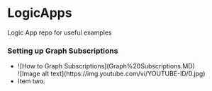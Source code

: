 # LogicApps
Logic App repo for useful examples

### Setting up Graph Subscriptions ###
<ul>
  <li>![How to Graph Subscriptions](Graph%20Subscriptions.MD)</li>
  ![Image alt text](https://img.youtube.com/vi/YOUTUBE-ID/0.jpg)
  
  
  
  <li>Item two.</li></ul>
